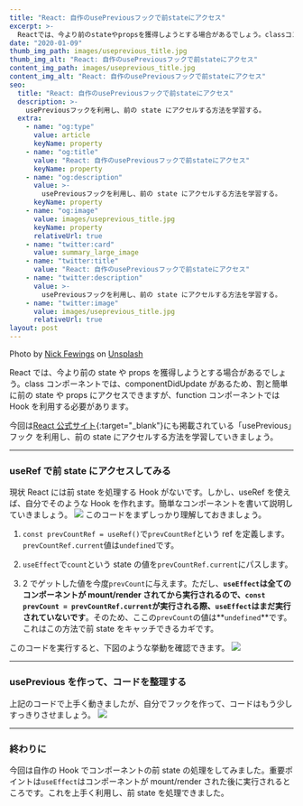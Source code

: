 ```yaml
---
title: "React: 自作のusePreviousフックで前stateにアクセス"
excerpt: >-
  Reactでは、今より前のstateやpropsを獲得しようとする場合があるでしょう。classコンポーネントでは、componentDidUpdateがあるため、割と簡単に前のstateやpropsにアクセスできますが、functionコンポーネントではHookを利用する必要があります。
date: "2020-01-09"
thumb_img_path: images/useprevious_title.jpg
thumb_img_alt: "React: 自作のusePreviousフックで前stateにアクセス"
content_img_path: images/useprevious_title.jpg
content_img_alt: "React: 自作のusePreviousフックで前stateにアクセス"
seo:
  title: "React: 自作のusePreviousフックで前stateにアクセス"
  description: >-
    usePreviousフックを利用し、前の state にアクセルする方法を学習する。
  extra:
    - name: "og:type"
      value: article
      keyName: property
    - name: "og:title"
      value: "React: 自作のusePreviousフックで前stateにアクセス"
      keyName: property
    - name: "og:description"
      value: >-
        usePreviousフックを利用し、前の state にアクセルする方法を学習する。
      keyName: property
    - name: "og:image"
      value: images/useprevious_title.jpg
      keyName: property
      relativeUrl: true
    - name: "twitter:card"
      value: summary_large_image
    - name: "twitter:title"
      value: "React: 自作のusePreviousフックで前stateにアクセス"
    - name: "twitter:description"
      value: >-
        usePreviousフックを利用し、前の state にアクセルする方法を学習する。
    - name: "twitter:image"
      value: images/useprevious_title.jpg
      relativeUrl: true
layout: post
---
```


Photo by [Nick Fewings](https://unsplash.com/@jannerboy62?utm_source=unsplash&utm_medium=referral&utm_content=creditCopyText) on [Unsplash](https://unsplash.com/s/photos/back-arrow?utm_source=unsplash&utm_medium=referral&utm_content=creditCopyText)

React では、今より前の state や props を獲得しようとする場合があるでしょう。class コンポーネントでは、componentDidUpdate があるため、割と簡単に前の state や props にアクセスできますが、function コンポーネントでは Hook を利用する必要があります。

今回は[React 公式サイト](https://reactjs.org/docs/hooks-faq.html#how-to-get-the-previous-props-or-state){:target="\_blank"}にも掲載されている「usePrevious」フック を利用し、前の state にアクセルする方法を学習していきましょう。

<hr>

### **useRef で前 state にアクセスしてみる**

現状 React には前 state を処理する Hook がないです。しかし、useRef を使えば、自分でそのような Hook を作れます。簡単なコンポーネントを書いて説明していきましょう。
![]({{site.baseurl}}images/usePrevious-before.png)
このコードをまずしっかり理解しておきましょう。

1. `const prevCountRef = useRef()`で`prevCountRef`という ref を定義します。`prevCountRef.current`値は`undefined`です。

2. `useEffect`で`count`という state の値を`prevCountRef.current`にパスします。

3. 2 でゲットした値を今度`prevCount`に与えます。ただし、**`useEffect`は全てのコンポーネントが mount/render されてから実行されるので、`const prevCount = prevCountRef.current`が実行される際、`useEffect`はまだ実行されていないです**。そのため、ここの`prevCount`の値は**`undefined`**です。これはこの方法で前 state をキャッチできるカギです。

このコードを実行すると、下図のような挙動を確認できます。
![]({{site.baseurl}}images/usePrevious.gif)

<hr>

### **usePrevious を作って、コードを整理する**

上記のコードで上手く動きましたが、自分でフックを作って、コードはもう少しすっきりさせましょう。
![]({{site.baseurl}}images/usePrevious-after.png)

<hr>

### **終わりに**

今回は自作の Hook でコンポーネントの前 state の処理をしてみました。重要ポイントは`useEffect`はコンポーネントが mount/render された後に実行されるところです。これを上手く利用し、前 state を処理できました。
